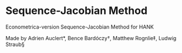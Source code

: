 # Sequence-Jacobian Method
Econometrica-version Sequence-Jacobian Method for HANK

Made by Adrien Auclert*, Bence Bardóczy†, Matthew Rognlie‡, Ludwig Straub§

